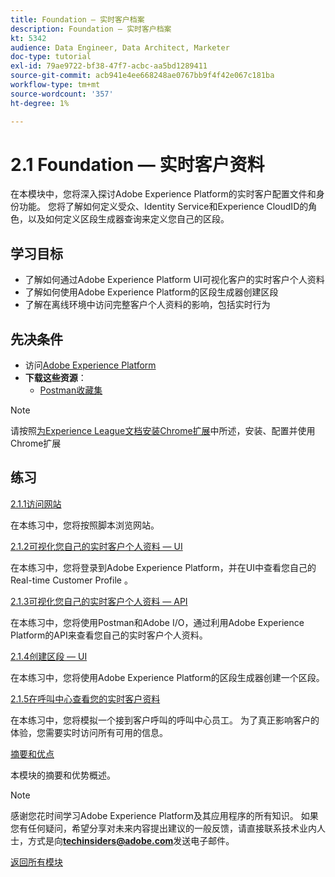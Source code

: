 ```yaml
---
title: Foundation — 实时客户档案
description: Foundation — 实时客户档案
kt: 5342
audience: Data Engineer, Data Architect, Marketer
doc-type: tutorial
exl-id: 79ae9722-bf38-47f7-acbc-aa5bd1289411
source-git-commit: acb941e4ee668248ae0767bb9f4f42e067c181ba
workflow-type: tm+mt
source-wordcount: '357'
ht-degree: 1%

---
```


# 2.1 Foundation — 实时客户资料

在本模块中，您将深入探讨Adobe Experience Platform的实时客户配置文件和身份功能。 您将了解如何定义受众、Identity Service和Experience CloudID的角色，以及如何定义区段生成器查询来定义您自己的区段。

## 学习目标

- 了解如何通过Adobe Experience Platform UI可视化客户的实时客户个人资料
- 了解如何使用Adobe Experience Platform的区段生成器创建区段
- 了解在离线环境中访问完整客户个人资料的影响，包括实时行为

## 先决条件

- 访问[Adobe Experience Platform](https://experience.adobe.com/platform)
- **下载这些资源**：
   - [Postman收藏集](./../../../assets/postman/postman_profile.zip)

>[!NOTE]
>
>请按照[为Experience League文档安装Chrome扩展](../../gettingstarted/gettingstarted/ex1.md)中所述，安装、配置并使用Chrome扩展

## 练习

[2.1.1访问网站](./ex1.md)

在本练习中，您将按照脚本浏览网站。

[2.1.2可视化您自己的实时客户个人资料 — UI](./ex2.md)

在本练习中，您将登录到Adobe Experience Platform，并在UI中查看您自己的Real-time Customer Profile 。

[2.1.3可视化您自己的实时客户个人资料 — API](./ex3.md)

在本练习中，您将使用Postman和Adobe I/O，通过利用Adobe Experience Platform的API来查看您自己的实时客户个人资料。

[2.1.4创建区段 — UI](./ex4.md)

在本练习中，您将使用Adobe Experience Platform的区段生成器创建一个区段。

[2.1.5在呼叫中心查看您的实时客户资料](./ex5.md)

在本练习中，您将模拟一个接到客户呼叫的呼叫中心员工。 为了真正影响客户的体验，您需要实时访问所有可用的信息。

[摘要和优点](./summary.md)

本模块的摘要和优势概述。

>[!NOTE]
>
>感谢您花时间学习Adobe Experience Platform及其应用程序的所有知识。 如果您有任何疑问，希望分享对未来内容提出建议的一般反馈，请直接联系技术业内人士，方式是向&#x200B;**techinsiders@adobe.com**&#x200B;发送电子邮件。

[返回所有模块](../../../overview.md)
